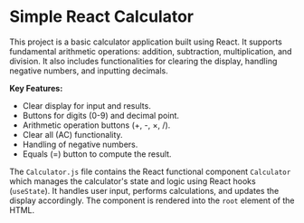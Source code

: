 # Simple React Calculator

This project is a basic calculator application built using React. It supports fundamental arithmetic operations: addition, subtraction, multiplication, and division. It also includes functionalities for clearing the display, handling negative numbers, and inputting decimals.

**Key Features:**

* Clear display for input and results.
* Buttons for digits (0-9) and decimal point.
* Arithmetic operation buttons (+, -, ×, /).
* Clear all (AC) functionality.
* Handling of negative numbers.
* Equals (=) button to compute the result.

The `Calculator.js` file contains the React functional component `Calculator` which manages the calculator's state and logic using React hooks (`useState`). It handles user input, performs calculations, and updates the display accordingly. The component is rendered into the `root` element of the HTML.
